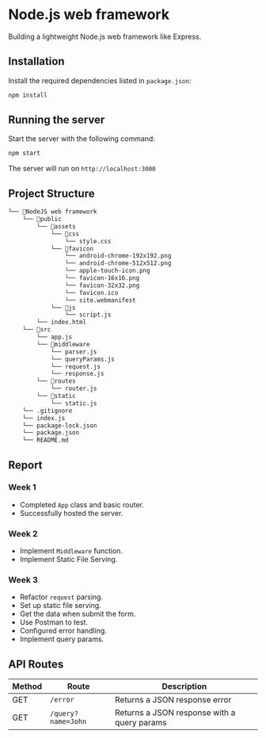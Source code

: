 # Node.js web framework

Building a lightweight Node.js web framework like Express.

## Installation

Install the required dependencies listed in `package.json`:

```bash
npm install
```

## Running the server

Start the server with the following command:

```bash
npm start
```

The server will run on `http://localhost:3000`

## Project Structure

```bash
└── 📁NodeJS web framework
    └── 📁public
        └── 📁assets
            └── 📁css
                └── style.css
            └── 📁favicon
                └── android-chrome-192x192.png
                └── android-chrome-512x512.png
                └── apple-touch-icon.png
                └── favicon-16x16.png
                └── favicon-32x32.png
                └── favicon.ico
                └── site.webmanifest
            └── 📁js
                └── script.js
        └── index.html
    └── 📁src
        └── app.js
        └── 📁middleware
            └── parser.js
            └── queryParams.js
            └── request.js
            └── response.js
        └── 📁routes
            └── router.js
        └── 📁static
            └── static.js
    └── .gitignore
    └── index.js
    └── package-lock.json
    └── package.json
    └── README.md
```

## Report

### Week 1

- Completed `App` class and basic router.
- Successfully hosted the server.

### Week 2

- Implement `Middleware` function.
- Implement Static File Serving.

### Week 3

- Refactor `request` parsing.
- Set up static file serving.
- Get the data when submit the form.
- Use Postman to test.
- Configured error handling.
- Implement query params.

## API Routes

| Method | Route              | Description                                 |
|--------|--------------------|---------------------------------------------|
| GET    | `/error`           | Returns a JSON response error               |
| GET    | `/query?name=John` | Returns a JSON response with a query params |
